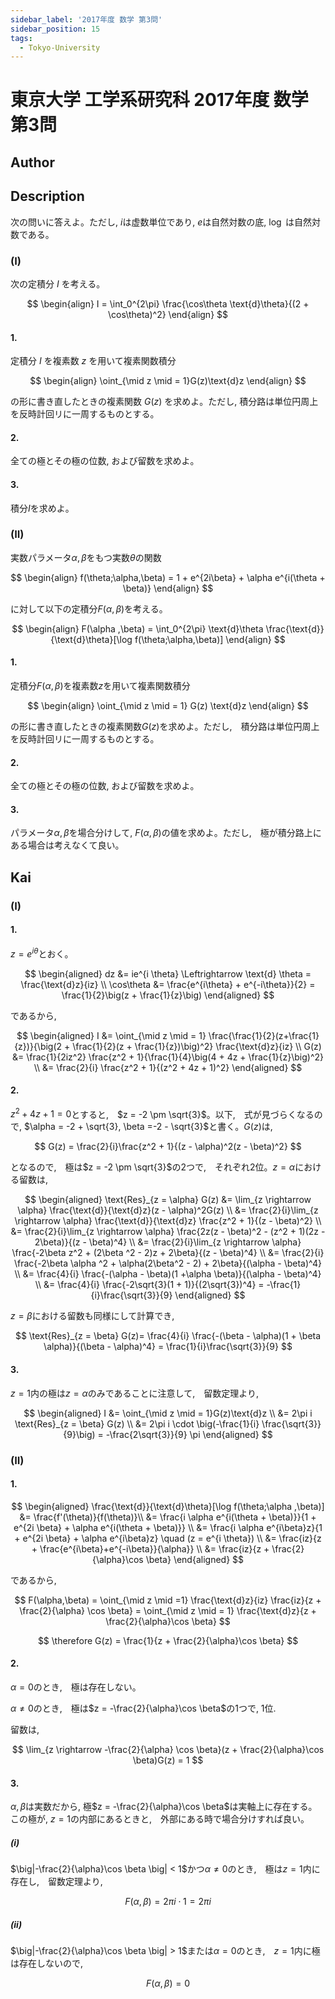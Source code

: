 ```yaml
---
sidebar_label: '2017年度 数学 第3問'
sidebar_position: 15
tags:
  - Tokyo-University
---
```


# 東京大学 工学系研究科 2017年度 数学 第3問

## **Author**

## **Description**
次の問いに答えよ。ただし, $i$は虚数単位であり, $e$は自然対数の底, $\log$ は自然対数である。

### (I)
次の定積分 $I$ を考える。

$$
\begin{align}
I = \int_0^{2\pi} \frac{\cos\theta \text{d}\theta}{(2 + \cos\theta)^2}
\end{align}
$$

#### 1.
定積分 $I$ を複素数 $z$ を用いて複素関数積分

$$
\begin{align}
\oint_{\mid z \mid = 1}G(z)\text{d}z
\end{align}
$$

の形に書き直したときの複素関数 $G(z)$ を求めよ。ただし, 積分路は単位円周上を反時計回リに一周するものとする。

#### 2.
全ての極とその極の位数, および留数を求めよ。

#### 3.
積分$I$を求めよ。

### (II)
実数パラメータ$\alpha ,\beta$をもつ実数$\theta$の関数

$$
\begin{align}
f(\theta;\alpha,\beta) = 1 + e^{2i\beta} + \alpha e^{i(\theta + \beta)}
\end{align}
$$

に対して以下の定積分$F(\alpha,\beta)$を考える。

$$
\begin{align}
F(\alpha ,\beta) = \int_0^{2\pi} \text{d}\theta \frac{\text{d}}{\text{d}\theta}[\log f(\theta;\alpha,\beta)]
\end{align}
$$

#### 1.
定積分$F(\alpha,\beta)$を複素数$z$を用いて複素関数積分

$$
\begin{align}
\oint_{\mid z \mid = 1} G(z) \text{d}z
\end{align}
$$

の形に書き直したときの複素関数$G(z)$を求めよ。ただし,　積分路は単位円周上を反時計回リに一周するものとする。

#### 2.
全ての極とその極の位数, および留数を求めよ。

#### 3.
パラメータ$\alpha ,\beta$を場合分けして, $F(\alpha,\beta)$の値を求めよ。ただし,　極が積分路上にある場合は考えなくて良い。

## **Kai**
### (I)
#### 1.
$z = e^{i\theta}$とおく。

$$
\begin{aligned}
dz &= ie^{i \theta} \Leftrightarrow \text{d} \theta = \frac{\text{d}z}{iz} \\
\cos\theta &= \frac{e^{i\theta} + e^{-i\theta}}{2} = \frac{1}{2}\big(z + \frac{1}{z}\big)
\end{aligned}
$$

であるから,　

$$
\begin{aligned}
I &= \oint_{\mid z \mid = 1} \frac{\frac{1}{2}(z+\frac{1}{z})}{\big(2 + \frac{1}{2}(z + \frac{1}{z})\big)^2} \frac{\text{d}z}{iz} \\
G(z) &= \frac{1}{2iz^2} \frac{z^2 + 1}{\frac{1}{4}\big(4 + 4z + \frac{1}{z}\big)^2} \\
&= \frac{2}{i} \frac{z^2 + 1}{(z^2 + 4z + 1)^2}
\end{aligned}
$$

#### 2.
$z^2 + 4z + 1 = 0$とすると,　$z = -2 \pm \sqrt{3}$。以下,　式が見づらくなるので, $\alpha = -2 + \sqrt{3}, \beta =-2 - \sqrt{3}$と書く。$G(z)$は,

$$
G(z) = \frac{2}{i}\frac{z^2 + 1}{(z - \alpha)^2(z - \beta)^2}
$$

となるので,　極は$z = -2 \pm \sqrt{3}$の2つで,　それぞれ2位。$z = \alpha$における留数は,

$$
\begin{aligned}
\text{Res}_{z = \alpha} G(z) &= \lim_{z \rightarrow \alpha} \frac{\text{d}}{\text{d}z}(z - \alpha)^2G(z) \\
&= \frac{2}{i}\lim_{z \rightarrow \alpha} \frac{\text{d}}{\text{d}z} \frac{z^2 + 1}{(z - \beta)^2} \\
&= \frac{2}{i}\lim_{z \rightarrow \alpha} \frac{2z(z - \beta)^2 - (z^2 + 1)(2z - 2\beta)}{(z - \beta)^4} \\
&= \frac{2}{i}\lim_{z \rightarrow \alpha} \frac{-2\beta z^2 + (2\beta ^2 - 2)z + 2\beta}{(z - \beta)^4} \\
&= \frac{2}{i} \frac{-2\beta \alpha ^2 + \alpha(2\beta^2 - 2) + 2\beta}{(\alpha - \beta)^4} \\
&= \frac{4}{i} \frac{-(\alpha - \beta)(1 +\alpha \beta)}{(\alpha - \beta)^4} \\
&= \frac{4}{i} \frac{-2\sqrt{3}(1 + 1)}{(2\sqrt{3})^4} = -\frac{1}{i}\frac{\sqrt{3}}{9} 
\end{aligned}
$$

$z = \beta$における留数も同様にして計算でき,

$$
\text{Res}_{z = \beta} G(z)= \frac{4}{i} \frac{-(\beta - \alpha)(1 + \beta \alpha)}{(\beta - \alpha)^4} = \frac{1}{i}\frac{\sqrt{3}}{9} 
$$

#### 3.
$z = 1$内の極は$z = \alpha$のみであることに注意して,　留数定理より,　

$$
\begin{aligned}
I &= \oint_{\mid z \mid = 1}G(z)\text{d}z \\
&= 2\pi i \text{Res}_{z = \beta} G(z) \\
&= 2\pi i \cdot \big(-\frac{1}{i} \frac{\sqrt{3}}{9}\big) = -\frac{2\sqrt{3}}{9} \pi
\end{aligned}
$$

### (II)
#### 1.

$$
\begin{aligned}
\frac{\text{d}}{\text{d}\theta}[\log f(\theta;\alpha ,\beta)] &= \frac{f'(\theta)}{f(\theta)}\\
&= \frac{i \alpha e^{i(\theta + \beta)}}{1 + e^{2i \beta} + \alpha e^{i(\theta + \beta)}} \\
&= \frac{i \alpha e^{i\beta}z}{1 + e^{2i \beta} + \alpha e^{i\beta}z} \quad (z = e^{i \theta}) \\
&= \frac{iz}{z + \frac{e^{i\beta}+e^{-i\beta}}{\alpha}} \\
&= \frac{iz}{z + \frac{2}{\alpha}\cos \beta}
\end{aligned}
$$

であるから,

$$
F(\alpha,\beta) = \oint_{\mid z \mid =1} \frac{\text{d}z}{iz} \frac{iz}{z + \frac{2}{\alpha} \cos \beta} = \oint_{\mid z \mid = 1} \frac{\text{d}z}{z + \frac{2}{\alpha}\cos \beta} 
$$

$$
\therefore G(z) = \frac{1}{z + \frac{2}{\alpha}\cos \beta}
$$

#### 2.
$\alpha = 0$のとき,　極は存在しない。

$\alpha \neq 0$のとき,　極は$z = -\frac{2}{\alpha}\cos \beta$の1つで, 1位.

留数は,

$$
\lim_{z \rightarrow -\frac{2}{\alpha} \cos \beta}(z + \frac{2}{\alpha}\cos \beta)G(z) = 1
$$

#### 3.
$\alpha,\beta$は実数だから, 極$z = -\frac{2}{\alpha}\cos \beta$は実軸上に存在する。この極が, $z = 1$の内部にあるときと,　外部にある時で場合分けすれば良い。

##### (i)
$\big|-\frac{2}{\alpha}\cos \beta \big| < 1$かつ$\alpha \neq 0$のとき,　極は$z = 1$内に存在し,　留数定理より,　

$$
F(\alpha,\beta) = 2\pi i \cdot 1 =2\pi i
$$

##### (ii)
$\big|-\frac{2}{\alpha}\cos \beta \big| > 1$または$\alpha = 0$のとき,　$z = 1$内に極は存在しないので,　

$$
F(\alpha,\beta) = 0
$$